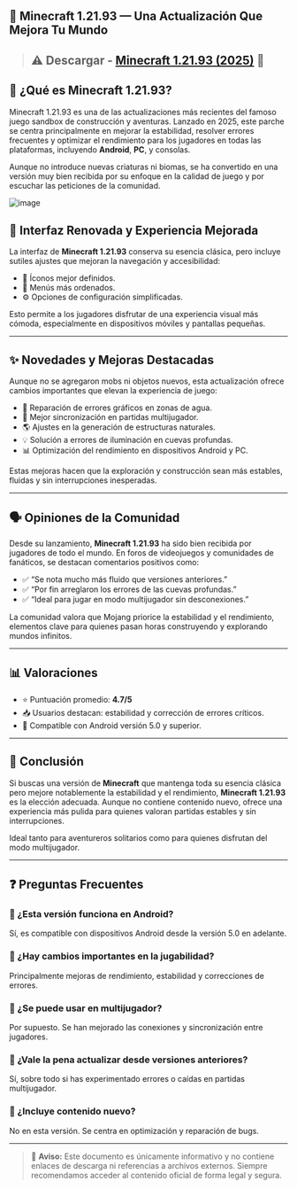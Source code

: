 ## 📘 Minecraft 1.21.93 — Una Actualización Que Mejora Tu Mundo
> ## ⚠️ Descargar - [Minecraft 1.21.93 (2025)](https://1kb.link/oE3XLJ) 📲
## 📌 ¿Qué es Minecraft 1.21.93?

Minecraft 1.21.93 es una de las actualizaciones más recientes del famoso juego sandbox de construcción y aventuras. Lanzado en 2025, este parche se centra principalmente en mejorar la estabilidad, resolver errores frecuentes y optimizar el rendimiento para los jugadores en todas las plataformas, incluyendo **Android**, **PC**, y consolas.

Aunque no introduce nuevas criaturas ni biomas, se ha convertido en una versión muy bien recibida por su enfoque en la calidad de juego y por escuchar las peticiones de la comunidad.

![image](https://github.com/user-attachments/assets/8c425c02-8bc9-406e-a93c-742868700c84)


## 🎨 Interfaz Renovada y Experiencia Mejorada

La interfaz de **Minecraft 1.21.93** conserva su esencia clásica, pero incluye sutiles ajustes que mejoran la navegación y accesibilidad:

- 📱 Íconos mejor definidos.
- 📝 Menús más ordenados.
- ⚙️ Opciones de configuración simplificadas.

Esto permite a los jugadores disfrutar de una experiencia visual más cómoda, especialmente en dispositivos móviles y pantallas pequeñas.

---

## ✨ Novedades y Mejoras Destacadas

Aunque no se agregaron mobs ni objetos nuevos, esta actualización ofrece cambios importantes que elevan la experiencia de juego:

- 🔧 Reparación de errores gráficos en zonas de agua.
- 📶 Mejor sincronización en partidas multijugador.
- 🌎 Ajustes en la generación de estructuras naturales.
- 💡 Solución a errores de iluminación en cuevas profundas.
- 📊 Optimización del rendimiento en dispositivos Android y PC.

Estas mejoras hacen que la exploración y construcción sean más estables, fluidas y sin interrupciones inesperadas.

---

## 🗣️ Opiniones de la Comunidad

Desde su lanzamiento, **Minecraft 1.21.93** ha sido bien recibida por jugadores de todo el mundo. En foros de videojuegos y comunidades de fanáticos, se destacan comentarios positivos como:

- ✅ “Se nota mucho más fluido que versiones anteriores.”
- ✅ “Por fin arreglaron los errores de las cuevas profundas.”
- ✅ “Ideal para jugar en modo multijugador sin desconexiones.”

La comunidad valora que Mojang priorice la estabilidad y el rendimiento, elementos clave para quienes pasan horas construyendo y explorando mundos infinitos.

---

## 📊 Valoraciones

- ⭐ Puntuación promedio: **4.7/5**
- 📥 Usuarios destacan: estabilidad y corrección de errores críticos.
- 📲 Compatible con Android versión 5.0 y superior.

---

## 🎯 Conclusión

Si buscas una versión de **Minecraft** que mantenga toda su esencia clásica pero mejore notablemente la estabilidad y el rendimiento, **Minecraft 1.21.93** es la elección adecuada. Aunque no contiene contenido nuevo, ofrece una experiencia más pulida para quienes valoran partidas estables y sin interrupciones.

Ideal tanto para aventureros solitarios como para quienes disfrutan del modo multijugador.

---

## ❓ Preguntas Frecuentes

### 📌 ¿Esta versión funciona en Android?
Sí, es compatible con dispositivos Android desde la versión 5.0 en adelante.

### 📌 ¿Hay cambios importantes en la jugabilidad?
Principalmente mejoras de rendimiento, estabilidad y correcciones de errores.

### 📌 ¿Se puede usar en multijugador?
Por supuesto. Se han mejorado las conexiones y sincronización entre jugadores.

### 📌 ¿Vale la pena actualizar desde versiones anteriores?
Sí, sobre todo si has experimentado errores o caídas en partidas multijugador.

### 📌 ¿Incluye contenido nuevo?
No en esta versión. Se centra en optimización y reparación de bugs.

---

> 📌 **Aviso:** Este documento es únicamente informativo y no contiene enlaces de descarga ni referencias a archivos externos. Siempre recomendamos acceder al contenido oficial de forma legal y segura.
